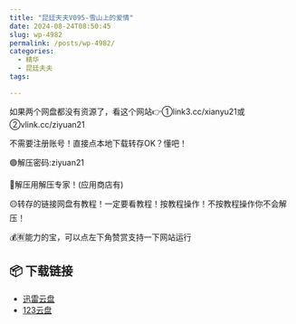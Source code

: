```yaml
---
title: "昆廷夫夫V095-雪山上的爱情"
date: 2024-08-24T08:50:45
slug: wp-4982
permalink: /posts/wp-4982/
categories:
  - 精华
  - 昆廷夫夫
tags:

---
```


如果两个网盘都没有资源了，看这个网站👉①link3.cc/xianyu21或②vlink.cc/ziyuan21

不需要注册账号！直接点本地下载转存OK？懂吧！

🟢解压密码:ziyuan21

🔵解压用解压专家！(应用商店有)

🟡转存的链接网盘有教程！一定要看教程！按教程操作！不按教程操作你不会解压！

💰🈶能力的宝，可以点左下角赞赏支持一下网站运行

## 📦 下载链接
- [迅雷云盘](https://blziyuan21.com/pay-download/4982?key=cfd49d8ba0&down_id=0)
- [123云盘](https://blziyuan21.com/pay-download/4982?key=cfd49d8ba0&down_id=1)

